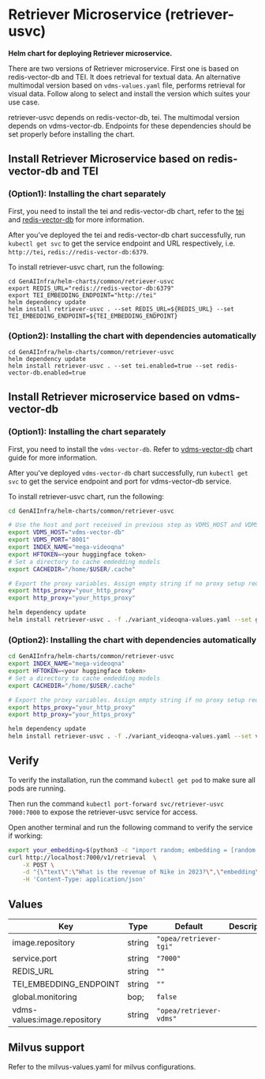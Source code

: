 # Retriever Microservice (retriever-usvc)

**Helm chart for deploying Retriever microservice.**

There are two versions of Retriever microservice. First one is based on redis-vector-db and TEI. It does retrieval for textual data. An alternative multimodal version based on `vdms-values.yaml` file, performs retrieval for visual data. Follow along to select and install the version which suites your use case.

retriever-usvc depends on redis-vector-db, tei. The multimodal version depends on vdms-vector-db. Endpoints for these dependencies should be set properly before installing the chart.

## Install Retriever Microservice based on redis-vector-db and TEI

### (Option1): Installing the chart separately

First, you need to install the tei and redis-vector-db chart, refer to the [tei](../tei/README.md) and [redis-vector-db](../redis-vector-db/README.md) for more information.

After you've deployed the tei and redis-vector-db chart successfully, run `kubectl get svc` to get the service endpoint and URL respectively, i.e. `http://tei`, `redis://redis-vector-db:6379`.

To install retriever-usvc chart, run the following:

```console
cd GenAIInfra/helm-charts/common/retriever-usvc
export REDIS_URL="redis://redis-vector-db:6379"
export TEI_EMBEDDING_ENDPOINT="http://tei"
helm dependency update
helm install retriever-usvc . --set REDIS_URL=${REDIS_URL} --set TEI_EMBEDDING_ENDPOINT=${TEI_EMBEDDING_ENDPOINT}
```

### (Option2): Installing the chart with dependencies automatically

```console
cd GenAIInfra/helm-charts/common/retriever-usvc
helm dependency update
helm install retriever-usvc . --set tei.enabled=true --set redis-vector-db.enabled=true
```

## Install Retriever microservice based on vdms-vector-db

### (Option1): Installing the chart separately

First, you need to install the `vdms-vector-db`. Refer to [vdms-vector-db](../vdms-vector-db) chart guide for more information.

After you've deployed `vdms-vector-db` chart successfully, run `kubectl get svc` to get the service endpoint and port for vdms-vector-db service.

To install retriever-usvc chart, run the following:

```bash
cd GenAIInfra/helm-charts/common/retriever-usvc

# Use the host and port received in previous step as VDMS_HOST and VDMS_PORT.
export VDMS_HOST="vdms-vector-db"
export VDMS_PORT="8001"
export INDEX_NAME="mega-videoqna"
export HFTOKEN=<your huggingface token>
# Set a directory to cache emdedding models
export CACHEDIR="/home/$USER/.cache"

# Export the proxy variables. Assign empty string if no proxy setup required.
export https_proxy="your_http_proxy"
export http_proxy="your_https_proxy"

helm dependency update
helm install retriever-usvc . -f ./variant_videoqna-values.yaml --set global.HUGGINGFACEHUB_API_TOKEN=${HFTOKEN} --set indexName=${INDEX_NAME} --set global.cacheUseHostPath=${CACHEDIR} --set global.https_proxy=${https_proxy} --set global.http_proxy=${http_proxy}

```

### (Option2): Installing the chart with dependencies automatically

```bash
cd GenAIInfra/helm-charts/common/retriever-usvc
export INDEX_NAME="mega-videoqna"
export HFTOKEN=<your huggingface token>
# Set a directory to cache emdedding models
export CACHEDIR="/home/$USER/.cache"

# Export the proxy variables. Assign empty string if no proxy setup required.
export https_proxy="your_http_proxy"
export http_proxy="your_https_proxy"

helm dependency update
helm install retriever-usvc . -f ./variant_videoqna-values.yaml --set vdms-vector-db.enabled=true --set global.HUGGINGFACEHUB_API_TOKEN=${HFTOKEN} --set indexName=${INDEX_NAME} --set global.cacheUseHostPath=${CACHEDIR} --set global.https_proxy=${https_proxy} --set global.http_proxy=${http_proxy}
```

## Verify

To verify the installation, run the command `kubectl get pod` to make sure all pods are running.

Then run the command `kubectl port-forward svc/retriever-usvc 7000:7000` to expose the retriever-usvc service for access.

Open another terminal and run the following command to verify the service if working:

```bash
export your_embedding=$(python3 -c "import random; embedding = [random.uniform(-1, 1) for _ in range(768)]; print(embedding)")
curl http://localhost:7000/v1/retrieval  \
    -X POST \
    -d "{\"text\":\"What is the revenue of Nike in 2023?\",\"embedding\":${your_embedding}}" \
    -H 'Content-Type: application/json'
```

## Values

| Key                          | Type   | Default                 | Description |
| ---------------------------- | ------ | ----------------------- | ----------- |
| image.repository             | string | `"opea/retriever-tgi"`  |             |
| service.port                 | string | `"7000"`                |             |
| REDIS_URL                    | string | `""`                    |             |
| TEI_EMBEDDING_ENDPOINT       | string | `""`                    |             |
| global.monitoring            | bop;   | `false`                 |             |
| vdms-values:image.repository | string | `"opea/retriever-vdms"` |             |

## Milvus support

Refer to the milvus-values.yaml for milvus configurations.

